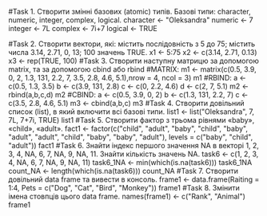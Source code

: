 #Task 1. Створити змінні базових (atomic) типів. Базові типи: character, numeric, integer, complex, logical.
character <- "Oleksandra"
numeric <- 7
integer <- 7L
complex <- 7i+7
logical <- TRUE

#Task 2. Створити вектори, які: містить послідовність з 5 до 75; містить числа 3.14, 2.71, 0, 13; 100 значень TRUE.
x1 <- 5:75
x2 <- c(3.14, 2.71, 0.13)
x3 <- rep(TRUE, 100)
#Task 3. Створити наступну матрицю за допомогою matrix, та за допомогою cbind або rbind
#MATRIX:
m1 <- matrix(c(0.5, 3.9, 0, 2, 1.3, 131, 2.2, 7, 3.5, 2.8, 4.6, 5.1),nrow = 4, ncol = 3)
m1
#RBIND:
a <- c(0.5, 1.3, 3.5)
b <- c(3.9, 131, 2.8)
c <- c(0, 2.2, 4.6)
d <- c(2, 7, 5.1)
m2 <- rbind(a,b,c,d)
m2
#CBIND:
a <- c(0.5, 3.9, 0, 2)
b <- c(1.3, 131, 2.2, 7)
c <- c(3.5, 2.8, 4.6, 5.1)
m3 <- cbind(a,b,c)
m3
#Task 4. Створити довільний список (list), в який включити всі базові типи.
list1 <- list("Oleksandra", 7, 7L, 7+7i, TRUE)
list1
#Task 5. Створити фактор з трьома рівнями «baby», «child», «adult».
fact1 <- factor(c("child", "adult", "baby", "child", "baby", "adult", "adult", "child", "baby", "baby", "adult"), levels = c("baby", "child", "adult"))
fact1
#Task 6. Знайти індекс першого значення NA в векторі 1, 2, 3, 4, NA, 6, 7, NA, 9, NA, 11. Знайти кількість значень NA.
task6 <- c(1, 2, 3, 4, NA, 6, 7, NA, 9, NA, 11)
task6_1NA <- min(which(is.na(task6)))
task6_1NA
count_NA <- length(which(is.na(task6)))
count_NA
#Task 7. Створити довільний data frame та вивести в консоль.
frame1 <- data.frame(Raiting = 1:4, Pets = c("Dog", "Cat", "Bird", "Monkey"))
frame1
#Task 8. Змінити імена стовпців цього data frame.
names(frame1) <- c("Rank", "Animal")
frame1



